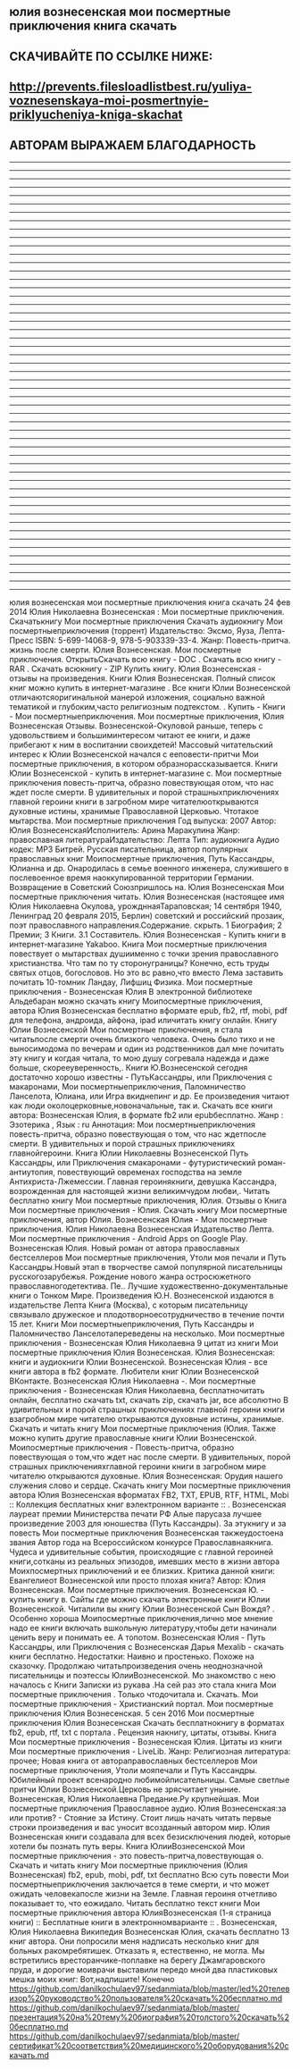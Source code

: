 юлия вознесенская мои посмертные приключения книга скачать
--------------------------------------------------
СКАЧИВАЙТЕ ПО ССЫЛКЕ НИЖЕ:
--------------------------------------------------
http://prevents.filesloadlistbest.ru/yuliya-voznesenskaya-moi-posmertnyie-priklyucheniya-kniga-skachat
--------------------------------------------------
АВТОРАМ ВЫРАЖАЕМ БЛАГОДАРНОСТЬ
--------------------------------------------------
--------------------------------------------------
--------------------------------------------------
--------------------------------------------------
--------------------------------------------------
--------------------------------------------------
--------------------------------------------------
--------------------------------------------------
--------------------------------------------------
--------------------------------------------------
--------------------------------------------------
--------------------------------------------------
--------------------------------------------------
--------------------------------------------------
--------------------------------------------------
--------------------------------------------------
--------------------------------------------------
--------------------------------------------------
--------------------------------------------------
--------------------------------------------------
--------------------------------------------------
--------------------------------------------------
--------------------------------------------------
--------------------------------------------------
--------------------------------------------------
--------------------------------------------------
--------------------------------------------------
--------------------------------------------------
--------------------------------------------------
--------------------------------------------------
--------------------------------------------------
--------------------------------------------------
--------------------------------------------------
--------------------------------------------------
--------------------------------------------------
--------------------------------------------------
--------------------------------------------------
--------------------------------------------------
--------------------------------------------------
--------------------------------------------------
--------------------------------------------------
--------------------------------------------------
--------------------------------------------------
--------------------------------------------------
--------------------------------------------------
--------------------------------------------------
--------------------------------------------------
--------------------------------------------------
--------------------------------------------------
--------------------------------------------------
--------------------------------------------------
--------------------------------------------------
--------------------------------------------------
юлия вознесенская мои посмертные приключения книга скачать 24 фев 2014  Юлия Николаевна Вознесенская : Мои посмертные приключения. Скачатькнигу Мои посмертные приключения Скачать аудиокнигу Мои посмертныеприключения (торрент) Издательство: Эксмо, Яуза, Лепта-Пресс ISBN: 5-699-14068-9, 978-5-903339-33-4. Жанр: Повесть-притча. жизнь после смерти. Юлия Вознесенская. Мои посмертные приключения. ОткрытьCкачать всю книгу - DOC .  Cкачать всю книгу - RAR .  Cкачать всюкнигу - ZIP   Купить книгу. Юлия Вознесенская - отзывы на произведения. Книги Юлия Вознесенская. Полный список книг можно купить в интернет-магазине .  Все книги Юлии Вознесенской отличаютсяоригинальной манерой изложения, социально важной тематикой и глубоким,часто религиозным подтекстом. . Купить - Книги - Мои посмертныеприключения. Мои посмертные приключения, Юлия Вознесенская  Отзывы. Вознесенской-Окуловой раньше, теперь с удовольствием и большиминтересом читают ее книги, и даже прибегают к ним в воспитании своихдетей! Массовый читательский интерес к Юлии Вознесенской начался с ееповести-притчи Мои посмертные приключения, в котором образнорассказывается. Книги Юлии Вознесенской - купить в интернет-магазине с. Мои посмертные приключения  повесть-притча, образно повествующая отом, что нас ждет после смерти. В удивительных и порой страшныхприключениях главной героини книги в загробном мире читателюоткрываются духовные истины, хранимые Православной Церковью. Чтотакое мытарства. Мои посмертные приключения Год выпуска: 2007 Автор: Юлия ВознесенскаяИсполнитель: Арина Маракулина Жанр: православная литератураИздательство: Лепта Тип: аудиокнига Аудио кодек: MP3 Битрей. Русская писательница, автор популярных православных книг Моипосмертные приключения, Путь Кассандры, Юлианна и др. Онародилась в семье военного инженера, служившего в послевоенное время наоккупированной территории Германии. Возвращение в Советский Союзпришлось на. Юлия Вознесенская Мои посмертные приключения  читать. Юлия Вознесенская (настоящее имя Юлия Николаевна Окулова, урождннаяТараповская; 14 сентября 1940, Ленинград  20 февраля 2015, Берлин) советский и российский прозаик, поэт православного направления.Содержание. скрыть. 1 Биография; 2 Премии; 3 Книги. 3.1 Составитель. Юлия Вознесенская - Купить книги в интернет-магазине Yakaboo. Книга Мои посмертные приключения повествует о мытарствах душиименно с точки зрения православного христианства. Что там по ту сторонуграницы? Конечно, есть труды святых отцов, богословов. Но это вс равно,что вместо Лема заставить почитать 10-томник Ландау, Лифшиц Физика. Мои посмертные приключения - Вознесенская Юлия
В электронной библиотеке Альдебаран можно скачать книгу Моипосмертные приключения, автора Юлия Вознесенская бесплатно вформате epub, fb2, rtf, mobi, pdf для телефона, андроида, айфона, ipad иличитать книгу онлайн. Книгу Юлии Вознесенской Мои посмертные приключения, я стала читатьпосле смерти очень близкого человека. Очень было тихо и не выносимодома по вечерам и один из родственников дал мне почитать эту книгу и когдая читала, то мою душу согревала надежда и даже больше, скорееуверенность,. Книги Ю.Вознесенской сегодня достаточно хорошо известны - ПутьКассандры, или Приключения с макаронами, Мои посмертныеприключения, Паломничество Ланселота, Юлиана, или Игра вкиднепинг и др. Ее произведения читают как люди околоцерковные,новоначальные, так и. Скачать все книги автора: Вознесенская Юлия, в формате fb2 или epubбесплатно.  Жанр : Эзотерика , Язык : ru Аннотация: Мои посмертныеприключения  повесть-притча, образно повествующая о том, что нас ждетпосле смерти. В удивительных и порой страшных приключениях главнойгероини. Книга Юлии Николаевны Вознесенской Путь Кассандры, или Приключения смакаронами - футуристический роман-антиутопия, повествующий овременах господства на земле Антихриста-Лжемессии. Главная героинякниги, девушка Кассандра, возрожденная для настоящей жизни великимчудом любви,. Читать бесплатно книгу Мои посмертные приключения, Юлия. Отзывы о Книга Мои посмертные приключения - Юлия. Скачать книгу Мои посмертные приключения, автор Юлия. Вознесенская Юлия - Мои посмертные приключения. Юлия Николаевна Вознесенская Издательство Лепта. Мои посмертные приключения - Android Apps on Google Play. Вознесенская Юлия. Новый роман от автора православных бестселлеров Мои посмертные приключения, Утоли моя печали и Путь Кассандры.Новый этап в творчестве самой популярной писательницы русскогозарубежья. Рождение нового жанра  остросюжетного православногодетектива. Пе.. Лучшие художественно-документальные книги о Тонком Мире. Произведения Ю.Н. Вознесенской издаются в издательстве Лепта Книга (Москва), с которым писательницу связывало дружеское и плодотворноесотрудничество в течение почти 15 лет. Книги Мои посмертныеприключения, Путь Кассандры и Паломничество Ланселотапереведены на несколько. Мои посмертные приключения - Вознесенская Юлия Николаевна
9 цитат из книги Мои посмертные приключения Юлия Вознесенская. Юлия Вознесенская: книги и аудиокниги Юлии Вознесенской. Вознесенская Юлия - все книги автора в fb2 формате. Любители книг Юлии Вознесенской  ВКонтакте. Вознесенская Юлия Николаевна -. Мои посмертные приключения - Вознесенская Юлия Николаевна, бесплатночитать онлайн, бесплатно скачать txt, скачать zip, скачать jar, все абсолютно В удивительных и порой страшных приключениях главной героини книги взагробном мире читателю открываются духовные истины, хранимые. Скачать и читать книгу Мои посмертные приключения  (Юлия. Также можно купить другие православные книги Юлии Вознесенской. Моипосмертные приключения - Повесть-притча, образно повествующая о том,что ждет нас после смерти. В удивительных, порой страшных приключенияхглавной героини книги в загробном мире читателю открываются духовные. Юлия Вознесенская: Орудия нашего служения  слово и сердце. Скачать книгу Мои посмертные приключения автора Юлия Вознесенская вформатах FB2, TXT, EPUB, RTF, HTML, Mobi :: Коллекция бесплатных книг вэлектронном варианте :: . Вознесенская  лауреат премии Министерства печати РФ Алые парусаза лучшее произведение 2003 для юношества (Путь Кассандры). За этукнигу и за повесть Мои посмертные приключения Вознесенская такжеудостоена звания Автор года на Всероссийском конкурсе Православнаякнига. Чудеса и удивительные события, происходящие с главной героиней книги,сотканы из реальных эпизодов, имевших место в жизни автора Моихпосмертных приключений и ее близких. Критика данной книги: Евангелиеот Вознесенской или просто плохая книга? Автор: Юлия Вознесенская. Мои посмертные приключения. Вознесенская Ю. - купить книгу в. Сайты где можно скачать электронные книги Юлии Вознесенской.  Читалили вы книгу Юлии Вознесенской Сын Вождя? . Особенно хороша Моипосмертные приключения,лично мое мнение надо ее книги включать вшкольную литературу,чтобы дети начинали ценить веру и понимать ее. А топотом. Вознесенская Юлия - Путь Кассандры, или Приключения с
Вознесенская Дарья  Mexalib - скачать книги бесплатно. Недостатки: Наивно и простенько. Похоже на сказочку. Продолжаю читатьпроизведения очень неоднозначной писательницы и поэтессы ЮлииВознесенской. Мо знакомство с нею началось с Книги Записки из рукава .На сей раз это стала книга Мои посмертные приключения . Только чтодочитала и. Скачать. Мои посмертные приключения - Христианский портал. Мои посмертные приключения Юлия Вознесенская. 5 сен 2016  Мои посмертные приключения Юлия Вознесенская  Скачать бесплатнокнигу в форматах fb2, epub, rtf, txt с портала . Рецензия накнигу, цитаты, отзывы. Книга Мои посмертные приключения - Вознесенская Юлия. Цитаты из книги Мои посмертные приключения - LiveLib. Жанр: Религиозная литература: прочее; Новая книга от автораправославных бестселлеров Мои посмертные приключения, Утоли мояпечали и Путь Кассандры. Юбилейный проект всенародно любимойписательницы. Самые светлые притчи Юлии Вознесенской.Церковь не зрясчитает уныние. Вознесенская, Юлия Николаевна  Предание.Ру  крупнейшая. Мои посмертные приключения  Православное аудио. Юлия Вознесенская:за или против? - Стояние за Истину. Стоит лишь начать читать первые строки произведения и вас уносит всозданный автором мир. Юлия Вознесенская книги создавала для всех безисключения людей, которые хотели бы познать путь веры. Книга ЮлииВознесенской Мои посмертные приключения - это повесть-притча,повествующая о. Скачать и читать книгу Мои посмертные приключения  (Юлия Вознесенская) fb2, epub, mobi, pdf, txt бесплатно  Всю суть повести Мои посмертныеприключения заключается в теме смерти, и что может ожидать человекапосле жизни на Земле. Главная героиня отчетливо показывает то, что еожидало. Читать бесплатно текст книги Мои посмертные приключения автора ЮлияВознесенская (1-я страница книги) :: Бесплатные книги в электронномварианте :: . Вознесенская, Юлия Николаевна  Википедия
Вознесенская Юлия, скачать бесплатно 13 книг автора. Они попросили меня надписать несколько книг для больных ракомребятишек. Отказать я, естественно, не могла. Мы встретились вресторанчике-поплавке на берегу Джамгаровского пруда, и дорогие моиврачи выставили передо мной два пластиковых мешка моих книг: Вот,надпишите! Конечно
https://github.com/danilkochulaev97/sedanmiata/blob/master/led%20телевизор%20руководство%20пользователя%20скачать%20бесплатно.md
https://github.com/danilkochulaev97/sedanmiata/blob/master/презентация%20на%20тему%20биография%20толстого%20скачать%20бесплатно.md
https://github.com/danilkochulaev97/sedanmiata/blob/master/сертификат%20соответствия%20медицинского%20оборудования%20скачать.md